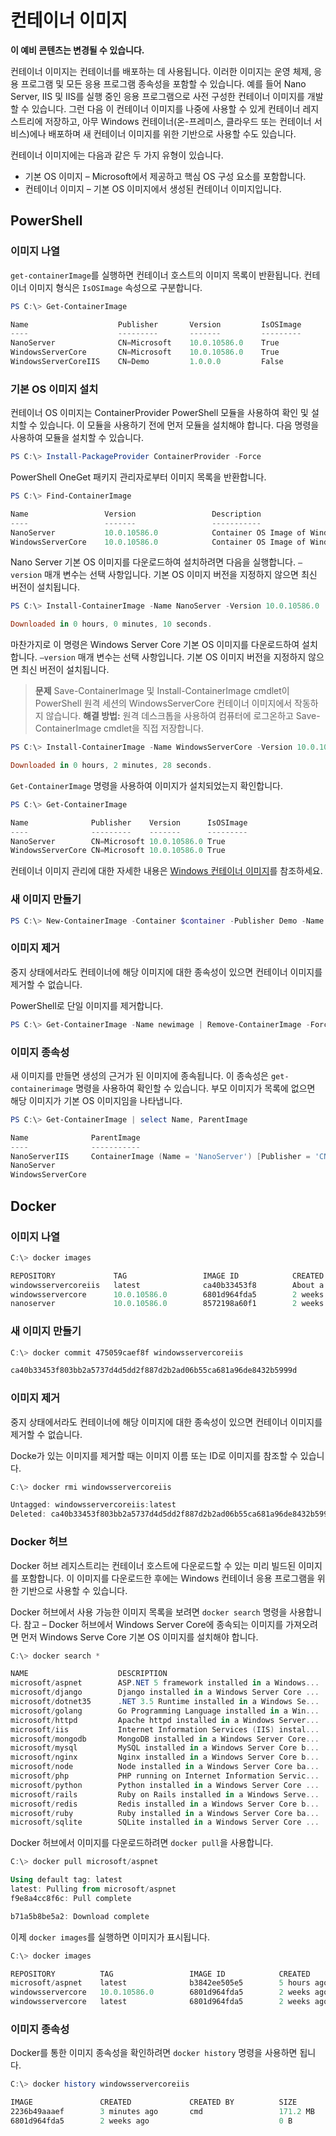 # 컨테이너 이미지

**이 예비 콘텐츠는 변경될 수 있습니다.**

컨테이너 이미지는 컨테이너를 배포하는 데 사용됩니다. 이러한 이미지는 운영 체제, 응용 프로그램 및 모든 응용 프로그램 종속성을 포함할 수 있습니다. 예를 들어 Nano Server, IIS 및 IIS를 실행 중인 응용 프로그램으로 사전 구성한 컨테이너 이미지를 개발할 수 있습니다. 그런 다음 이 컨테이너 이미지를 나중에 사용할 수 있게 컨테이너 레지스트리에 저장하고, 아무 Windows 컨테이너(온-프레미스, 클라우드 또는 컨테이너 서비스)에나 배포하며 새 컨테이너 이미지를 위한 기반으로 사용할 수도 있습니다.

컨테이너 이미지에는 다음과 같은 두 가지 유형이 있습니다.

- 기본 OS 이미지 – Microsoft에서 제공하고 핵심 OS 구성 요소를 포함합니다.
- 컨테이너 이미지 – 기본 OS 이미지에서 생성된 컨테이너 이미지입니다.

## PowerShell

### 이미지 나열

`get-containerImage`를 실행하면 컨테이너 호스트의 이미지 목록이 반환됩니다. 컨테이너 이미지 형식은 `IsOSImage` 속성으로 구분합니다.

```powershell
PS C:\> Get-ContainerImage

Name                    Publisher       Version         IsOSImage
----                    ---------       -------         ---------
NanoServer              CN=Microsoft    10.0.10586.0    True
WindowsServerCore       CN=Microsoft    10.0.10586.0    True
WindowsServerCoreIIS    CN=Demo         1.0.0.0         False
```

### 기본 OS 이미지 설치

컨테이너 OS 이미지는 ContainerProvider PowerShell 모듈을 사용하여 확인 및 설치할 수 있습니다. 이 모듈을 사용하기 전에 먼저 모듈을 설치해야 합니다. 다음 명령을 사용하여 모듈을 설치할 수 있습니다.

```powershell
PS C:\> Install-PackageProvider ContainerProvider -Force
```

PowerShell OneGet 패키지 관리자로부터 이미지 목록을 반환합니다.
```powershell
PS C:\> Find-ContainerImage

Name                 Version                 Description
----                 -------                 -----------
NanoServer           10.0.10586.0            Container OS Image of Windows Server 2016 Techn...
WindowsServerCore    10.0.10586.0            Container OS Image of Windows Server 2016 Techn...
```

Nano Server 기본 OS 이미지를 다운로드하여 설치하려면 다음을 실행합니다. `–version` 매개 변수는 선택 사항입니다. 기본 OS 이미지 버전을 지정하지 않으면 최신 버전이 설치됩니다.

```powershell
PS C:\> Install-ContainerImage -Name NanoServer -Version 10.0.10586.0

Downloaded in 0 hours, 0 minutes, 10 seconds.
```

마찬가지로 이 명령은 Windows Server Core 기본 OS 이미지를 다운로드하여 설치합니다. `–version` 매개 변수는 선택 사항입니다. 기본 OS 이미지 버전을 지정하지 않으면 최신 버전이 설치됩니다.

>**문제** Save-ContainerImage 및 Install-ContainerImage cmdlet이 PowerShell 원격 세션의 WindowsServerCore 컨테이너 이미지에서 작동하지 않습니다. **해결 방법:** 원격 데스크톱을 사용하여 컴퓨터에 로그온하고 Save-ContainerImage cmdlet을 직접 저장합니다.

```powershell
PS C:\> Install-ContainerImage -Name WindowsServerCore -Version 10.0.10586.0

Downloaded in 0 hours, 2 minutes, 28 seconds.
```

`Get-ContainerImage` 명령을 사용하여 이미지가 설치되었는지 확인합니다.

```powershell
PS C:\> Get-ContainerImage

Name              Publisher    Version      IsOSImage
----              ---------    -------      ---------
NanoServer        CN=Microsoft 10.0.10586.0 True
WindowsServerCore CN=Microsoft 10.0.10586.0 True
```
컨테이너 이미지 관리에 대한 자세한 내용은 [Windows 컨테이너 이미지](../management/manage_images.md)를 참조하세요.

### 새 이미지 만들기

```powershell
PS C:\> New-ContainerImage -Container $container -Publisher Demo -Name DemoImage -Version 1.0
```

### 이미지 제거

중지 상태에서라도 컨테이너에 해당 이미지에 대한 종속성이 있으면 컨테이너 이미지를 제거할 수 없습니다.

PowerShell로 단일 이미지를 제거합니다.

```powershell
PS C:\> Get-ContainerImage -Name newimage | Remove-ContainerImage -Force
```

### 이미지 종속성

새 이미지를 만들면 생성의 근거가 된 이미지에 종속됩니다. 이 종속성은 `get-containerimage` 명령을 사용하여 확인할 수 있습니다. 부모 이미지가 목록에 없으면 해당 이미지가 기본 OS 이미지임을 나타냅니다.

```powershell
PS C:\> Get-ContainerImage | select Name, ParentImage

Name              ParentImage
----              -----------
NanoServerIIS     ContainerImage (Name = 'NanoServer') [Publisher = 'CN=Microsoft', Version = '10.0.10586.0']
NanoServer
WindowsServerCore
```

## Docker

### 이미지 나열

```powershell
C:\> docker images

REPOSITORY             TAG                 IMAGE ID            CREATED              VIRTUAL SIZE
windowsservercoreiis   latest              ca40b33453f8        About a minute ago   44.88 MB
windowsservercore      10.0.10586.0        6801d964fda5        2 weeks ago          0 B
nanoserver             10.0.10586.0        8572198a60f1        2 weeks ago          0 B
```

### 새 이미지 만들기

```powershell
C:\> docker commit 475059caef8f windowsservercoreiis

ca40b33453f803bb2a5737d4d5dd2f887d2b2ad06b55ca681a96de8432b5999d
```

### 이미지 제거

중지 상태에서라도 컨테이너에 해당 이미지에 대한 종속성이 있으면 컨테이너 이미지를 제거할 수 없습니다.

Docke가 있는 이미지를 제거할 때는 이미지 이름 또는 ID로 이미지를 참조할 수 있습니다.

```powershell
C:\> docker rmi windowsservercoreiis

Untagged: windowsservercoreiis:latest
Deleted: ca40b33453f803bb2a5737d4d5dd2f887d2b2ad06b55ca681a96de8432b5999d
```

### Docker 허브

Docker 허브 레지스트리는 컨테이너 호스트에 다운로드할 수 있는 미리 빌드된 이미지를 포함합니다. 이 이미지를 다운로드한 후에는 Windows 컨테이너 응용 프로그램을 위한 기반으로 사용할 수 있습니다.

Docker 허브에서 사용 가능한 이미지 목록을 보려면 `docker search` 명령을 사용합니다. 참고 – Docker 허브에서 Windows Server Core에 종속되는 이미지를 가져오려면 먼저 Windows Serve Core 기본 OS 이미지를 설치해야 합니다.

```powershell
C:\> docker search *

NAME                    DESCRIPTION                                     STARS     OFFICIAL   AUTOMATED
microsoft/aspnet        ASP.NET 5 framework installed in a Windows...   1         [OK]       [OK]
microsoft/django        Django installed in a Windows Server Core ...   1                    [OK]
microsoft/dotnet35      .NET 3.5 Runtime installed in a Windows Se...   1         [OK]       [OK]
microsoft/golang        Go Programming Language installed in a Win...   1                    [OK]
microsoft/httpd         Apache httpd installed in a Windows Server...   1                    [OK]
microsoft/iis           Internet Information Services (IIS) instal...   1         [OK]       [OK]
microsoft/mongodb       MongoDB installed in a Windows Server Core...   1                    [OK]
microsoft/mysql         MySQL installed in a Windows Server Core b...   1                    [OK]
microsoft/nginx         Nginx installed in a Windows Server Core b...   1                    [OK]
microsoft/node          Node installed in a Windows Server Core ba...   1                    [OK]
microsoft/php           PHP running on Internet Information Servic...   1                    [OK]
microsoft/python        Python installed in a Windows Server Core ...   1                    [OK]
microsoft/rails         Ruby on Rails installed in a Windows Serve...   1                    [OK]
microsoft/redis         Redis installed in a Windows Server Core b...   1                    [OK]
microsoft/ruby          Ruby installed in a Windows Server Core ba...   1                    [OK]
microsoft/sqlite        SQLite installed in a Windows Server Core ...   1                    [OK]
```

Docker 허브에서 이미지를 다운로드하려면 `docker pull`을 사용합니다.

```powershell
C:\> docker pull microsoft/aspnet

Using default tag: latest
latest: Pulling from microsoft/aspnet
f9e8a4cc8f6c: Pull complete

b71a5b8be5a2: Download complete
```

이제 `docker images`를 실행하면 이미지가 표시됩니다.

```powershell
C:\> docker images

REPOSITORY          TAG                 IMAGE ID            CREATED             VIRTUAL SIZE
microsoft/aspnet    latest              b3842ee505e5        5 hours ago         101.7 MB
windowsservercore   10.0.10586.0        6801d964fda5        2 weeks ago         0 B
windowsservercore   latest              6801d964fda5        2 weeks ago         0 B
```

### 이미지 종속성

Docker를 통한 이미지 종속성을 확인하려면 `docker history` 명령을 사용하면 됩니다.

```powershell
C:\> docker history windowsservercoreiis

IMAGE               CREATED             CREATED BY          SIZE                COMMENT
2236b49aaaef        3 minutes ago       cmd                 171.2 MB
6801d964fda5        2 weeks ago                             0 B
```



<!--HONumber=Jan16_HO1-->
